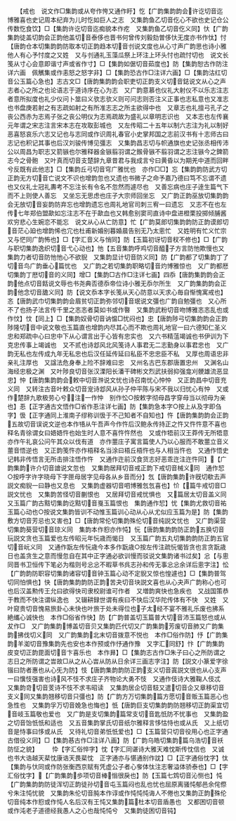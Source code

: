 <!-- { "loadSidebar": true } -->
　　【戒也　说文作□集韵或从夸作恗又通作盱】忔【广韵集韵韵会许讫切音迄博雅喜也史记周本纪弃为儿时忔如巨人之志　又集韵鱼乙切音仡心不欲也史记仓公传数忔食饮】□【集韵许讫切音迄痴貌本作疙　又集韵鱼乙切音仡义同】忕【广韵集韵徒盖切韵会正韵他盖切音泰侈也晋书何曾传刘毅劾曽侈忕无度亦书作忲】忖【唐韵仓本切集韵韵防取本切正韵趋本切音刌说文度也从心寸声广韵思也诗小雅他人有心予忖度之又姓　又与刌通礼玉藻瓜祭上环注上环头忖也疏忖切也　说文长笺从寸心会意即谐寸声或省作寸】□【集韵如倨切音茹度也】防【集韵恕古作防注详六画　佩觽集或作恚怒之怒字非】□【集韵恐古作□注详六画】□【集韵沽红切音公玉篇心急也】志古文□【唐韵集韵韵会职吏切正韵支义切音鋕说文从心之声志者心之所之也论语志于道诗序在心为志　又广韵意慕也仪礼大射仪不以乐志注志者意所拟度也礼少仪问卜筮曰义欤志欤义则可问志则否注义正事也志私意也又准志也书盘庚若射之有志疏如射之有所准志志之所主欲得中也　又章志也礼擅弓孔子之丧公西赤为志焉子张之丧公明仪为志焉疏故为盛礼以章明志识也　又本志也左传襄元年谓之宋志注言宋本志在攻取彭城也　又左传昭二十五年以制六志注为礼以制好恶喜怒哀乐六志又记也与志同或作识周礼春官小史掌邦国之志前汉书有十志师古曰志记也积记其事也后汉刘骏传博见彊志　又集韵昌志切与帜通旗也史记张丞相传沛公以周昌为职志又箭镞也尔雅释器金镞翦羽谓之鍭骨镞不翦羽谓之志注镞今之錍箭志今之骨骲　又叶真而切音支楚辞九章昔君与我成言兮曰黄昏以为期羌中道而回畔兮反既有此他志】□【集韵丘弓切音穹广雅忧也　亦作□□】忘【集韵韵防武方切正韵无方切音亡说文不识也增韵忽也又遗也书微子之命予嘉乃德曰笃不忘谓不遗也又仪礼士冠礼夀考不忘注长有令名不忽然而遽尽也　又善忘病也庄子逹生篇气下而不上则使人善忘　又坐忘无思虑也庄子大宗师回坐忘　又广韵正韵巫放切集韵韵会无放切音妄韵防弃忘也增韵遗忘也周礼地官司刺三宥一曰遗忘　又志不在也左传七年郑伯盟歃如忘注志不在于歃血也又韩愈别窦司直诗中盘进橙栗投掷倾脯酱欢穷悲心生婉恋不能忘　说文从心从亡防意】忙【广韵莫郎切集韵韵防正韵谟郎切音茫心廹也增韵悕也宂也杜甫新婚别暮婚晨告别无乃太悤忙　又姓明有忙义忙宗　又与恾同广韵怖也】□【字汇音义与悄同】防【玉篇初讶切音杈不修也】□【广韵与职切集韵逸织切音弋心动也】忚【五音集韵呼鸡切音醯子方言防忚欺慢也又集韵力者切音防忚忚心不欲貎　又集韵显计切音防义同】防【广韵都了切集韵丁了切音鸟广韵垂心篇忧也　又广韵之若切集韵职略切音灼博雅惊也　又广韵都厯切集韵丁厯切音的义同】增□【集韵□古作□注详七画】四忝【唐韵集韵韵会正韵他点切音餂说文辱也书尧典否德忝帝位诗小雅无忝尔所生　又广韵集韵韵会正韵他念切音舚义同】防【说文忝本字长笺从天心防意以天求心毎自惭愧寓戒也】忞【唐韵武巾切集韵韵会眉贫切正韵弥邻切音珉说文彊也广韵自勉彊也　又心所不了也扬子法言传千里之忞忞者莫如书或作暋　又集韵武粉切音吻博雅忞忞乱也或作忟】忟【同上】□【集韵奴骨切音讷愠□忧闷也】忠【唐韵陟弓切集韵韵会正韵陟隆切音中说文敬也玉篇直也增韵内尽其心而不欺也周礼地官一曰六德知仁圣义忠和郑疏中心曰忠中下从心谓言出于心皆有忠实也　又六书精蕰竭诚也书伊训为下克忠传事上竭诚也　又不贰也诗邶风北风笺诗人事君无二志勤身以事君忠也　又广韵无私也左传成九年无私忠也后汉任延传延曰私臣不忠忠臣不私　又厚也周语忠非亲礼注厚也　又諡法危身奉上险不辞难曰忠　又州名古巴东郡唐置忠州　又渊名山海经忠极之渊　又叶陟良切音张汉溧阳长潘干碑彬文烈武扶弱抑强龛刈骾雄流恶显忠】忡【唐韵集韵韵会敕中切音浺说文忧也诗召南忧心忡忡　又正韵昌中切音充义同　又转注古音叶敕众切音宠诗邶风从孙子仲平陈与宋不我以归忧心有忡　又或作楚辞九歌极劳心兮注一作忡　别作忪○按敕字彻母昌字穿母当以彻母为亲也】忢【正字通古文悟作□省作忢注详七画】防【集韵急本字○按上从及字即刍字】忣【正字通同上淮南子缪称训忣于不己知者不自知也】忤【唐韵集韵韵会正韵五故切音误说文逆也本作啎从午吾声今作忤后汉鲍永传持正之忤又忤忤意不喜也释名青徐谓女曰娪娪忤也始生时人意不喜忤忤然也　又或作牾前汉王莽传无所牾意亦作午礼哀公问午其众以伐有道　亦作蘁庄子寓言篇使人乃以心服而不敢蘁立音义蘁音悟逆也　又正韵笺忤亦作梧释名当涂曰梧丘梧忤也与人相当忤也　又通作悟史记韩非传悟言无所击排注悟作忤　又通作迕前汉食货志好恶乖迕注迕忤同】【广韵集韵许介切音譮说文忽也　又集韵居拜切音戒正韵下戒切音械义同　通作恝○按呼字许字晓母下字匣母居字见母各从乡音而分】忥【唐韵集韵许旣切欷去声説文痴貎一曰静也又息也　又集韵虚器切音呬博雅忥忥喜也】忦【篇牛戒切音□説文忧也　又集韵苦怪切音蒯恨也　又居拜切音戒忧惧也　又篇居太切音盖义同　又玉篇广韵古黠切集韵讫黠切音戛玉篇恨也　集韵通作恝】忧【集韵尤救切音祐玉篇心动也○按说文集韵皆训不动惟玉篇训心动从心从尤似应玉篇为是】防【集韵敷方切音芳忌也又害也】□【唐韵常伦切集韵殊伦切音纯説文忧也　又广韵渠营切集韵葵营切音琼义同　集韵本作憌亦作忳】忨【唐韵集韵韵防正韵五换切音玩説文贪也玉篇爱也左传昭元年忨歳而愒日　又玉篇广韵五丸切集韵韵防正韵五官切音岏义同　又通作翫左传忨歳今本多作翫歳○按左传注疏忨愒皆贪也言贪翫歳日也盖贪生之意而慢忽自在其中正字通必欲训慢而驳说文集韵诸书过矣】忩【与悤同晋书卫恒传下笔必为楷则号忩忩不暇草书呉志孙和传无事忩忩余详后悤字注】忪【广韵韵防职容切集韵诸容切音钟玉篇心动不定貎又惊也惶遽也】□【集韵普驾切同怕惧也】快【唐韵集韵韵防正韵苦夬切音块説文喜也从心夬声广韵称心也可也后汉盖勲传王允曰欲得快司隶校尉谁可作者　又増韵爽快也急疾也　又战国策恭于教而不快注谓纵逸也　又辍耕録世谓有疾曰不快后汉华陀传体有不快　又姓　又叶窥贵切音愧易旅卦心未快也叶旅于处未得位也子太经不宴不雅礼乐废也拂系絶纗心诚快也　本作□俗省作快】防【广韵普盖切玉篇普大切音沛玉篇怒也或从犮作□　又广韵集韵博盖切音贝又集韵匹代切又广韵集韵芳废切音肺又广韵集韵拂伐切义同　又广韵集韵北末切音拨意不悦也　本作□俗作防】忬【广韵集韵羊洳切音豫集韵先也安也本作预或作忬通作豫　又字汇同舒】忭【广韵集韵皮变切正韵毘面切音卞喜乐也　本作昪】□【集韵志古作□朱子曰心之所防谓之志日之所防谓之旹故□从之从心旹从防从日余详三画志字注】防【説文小篆爱字徐锴曰防者惠也从心旡为防】忮【唐韵集韵韵防正韵支义切音寘説文很也从心支声一曰懻忮强害也诗风不忮不求庄子齐物论大勇不忮　又通作伎诗大雅鞠人伎忒　又集韵竒切音芰诗不忮不求韦昭读　又集韵居企切音馶又遣切音企又章移切音支义同又集韵翘移切音只彊也】防【广韵方万切集韵篇方愿切音贩玉篇恶心也急性也　又集韵孚万切音娩急也悔也】忯【唐韵巨支切集韵韵防翘移切正韵渠宜切音岐玉篇敬也爱也　又广韵是支切集韵篇常支切音匙忯防不忧事也　又集韵盈之切音饴忯忯和适也　又五音集韵掌氏切音纸尔雅释言恀怙恃也或从氏　又上纸切音是恃事曰恀或从氏　又待礼切音弟忯忯爱也】□【玉篇营只切音役用心也正字通古借役义同】□【集韵惎古作□注详八画】防【广韵乌皓切集韵篇乌浩切音袄防怔之貌】
　　忰【字汇俗悴字】忱【字汇同谌诗大雅天难忱斯传忱信也　又诚也书大诰越天棐忱康诰天畏棐忱　正字通亦与愖通别作訦】□【正字通俗忱字】忲【集韵与忕同或作防张衡西京赋有凭虚公子者心奓体忲注志奢溢体骄泰也】□【字汇俗忱字】【广韵集韵歩项切音棒慃很戾也】防【玉篇七鸩切音沁恻也】忳【广韵集韵韵防徒浑切正韵徒孙切音屯玉篇闷也乱也忧也屈原离骚忳郁邑余侘傺兮朱注忳忧貌　又集韵朱伦切音肫本作谆或作忳忳忳诲人不倦也又集韵正韵殊伦切音纯本作憌或作忳人名后汉有王忳又集韵篇杜本切音盾愚也　又都困切音顿或作沌老子道德经我愚人之心也哉忳忳兮　又集韵徒困切音钝】
